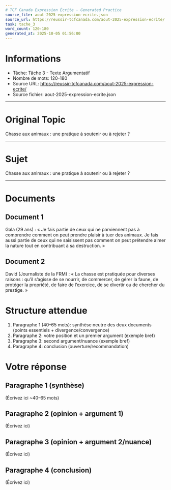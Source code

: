 ```yaml
---
# TCF Canada Expression Écrite - Generated Practice
source_file: aout-2025-expression-ecrite.json
source_url: https://reussir-tcfcanada.com/aout-2025-expression-ecrite/
task: tache_3
word_count: 120-180
generated_at: 2025-10-05 01:56:00
---
```


# Informations
- Tâche: Tâche 3 - Texte Argumentatif
- Nombre de mots: 120-180
- Source URL: https://reussir-tcfcanada.com/aout-2025-expression-ecrite/
- Source fichier: aout-2025-expression-ecrite.json

---

# Original Topic
Chasse aux animaux : une pratique à soutenir ou à rejeter ?

---

# Sujet
Chasse aux animaux : une pratique à soutenir ou à rejeter ?

---
# Documents
## Document 1
Gala (29 ans) : « Je fais partie de ceux qui ne parviennent pas à comprendre comment on peut prendre plaisir à tuer des animaux. Je fais aussi partie de ceux qui ne saisissent pas comment on peut prétendre aimer la nature tout en contribuant à sa destruction. »

## Document 2
David (Journaliste de la FRM) : « La chasse est pratiquée pour diverses raisons : qu’il s’agisse de se nourrir, de commercer, de gérer la faune, de protéger la propriété, de faire de l’exercice, de se divertir ou de chercher du prestige. »

# Structure attendue
1) Paragraphe 1 (40–65 mots): synthèse neutre des deux documents (points essentiels + divergence/convergence)
2) Paragraphe 2: votre position et un premier argument (exemple bref)
3) Paragraphe 3: second argument/nuance (exemple bref)
4) Paragraphe 4: conclusion (ouverture/recommandation)

# Votre réponse
## Paragraphe 1 (synthèse)
(Écrivez ici ~40–65 mots)

## Paragraphe 2 (opinion + argument 1)
(Écrivez ici)

## Paragraphe 3 (opinion + argument 2/nuance)
(Écrivez ici)

## Paragraphe 4 (conclusion)
(Écrivez ici)
